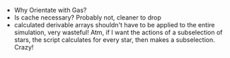- Why Orientate with Gas?
- Is cache necessary? Probably not, cleaner to drop
- calculated derivable arrays shouldn't have to be applied to the entire simulation, very wasteful! Atm, if I want the actions of a subselection of stars, the script calculates for every star, then makes a subselection. Crazy!
